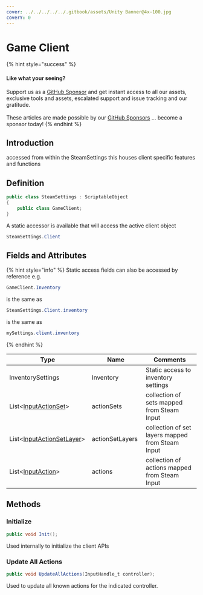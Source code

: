 ```yaml
---
cover: ../../../../../.gitbook/assets/Unity Banner@4x-100.jpg
coverY: 0
---
```


# Game Client

{% hint style="success" %}
#### Like what your seeing?

Support us as a [GitHub Sponsor](../../../../../become-a-sponsor/) and get instant access to all our assets, exclusive tools and assets, escalated support and issue tracking and our gratitude.\
\
These articles are made possible by our [GitHub Sponsors](../../../../../become-a-sponsor/) ... become a sponsor today!
{% endhint %}

## Introduction

accessed from within the SteamSettings this houses client specific features and functions

## Definition

```csharp
public class SteamSettings : ScriptableObject
{
    public class GameClient;
}
```

A static accessor is available that will access the active client object

```csharp
SteamSettings.Client
```

## Fields and Attributes

{% hint style="info" %}
Static access fields can also be accessed by reference e.g.

```csharp
GameClient.Inventory
```

is the same as

```csharp
SteamSettings.Client.inventory
```

is the same as

```csharp
mySettings.client.inventory
```
{% endhint %}

<table><thead><tr><th width="210.30334048495172">Type</th><th width="150">Name</th><th width="304.9982296920071">Comments</th></tr></thead><tbody><tr><td>InventorySettings</td><td>Inventory</td><td>Static access to inventory settings</td></tr><tr><td>List&#x3C;<a href="../../input-action-set.md">InputActionSet</a>></td><td>actionSets</td><td>collection of sets mapped from Steam Input</td></tr><tr><td>List&#x3C;<a href="../../input-action-set-layer.md">InputActionSetLayer</a>></td><td>actionSetLayers</td><td>collection of set layers mapped from Steam Input</td></tr><tr><td>List&#x3C;<a href="../../input-action.md">InputAction</a>></td><td>actions</td><td>collection of actions mapped from Steam Input</td></tr></tbody></table>

## Methods

### Initialize

```csharp
public void Init();
```

Used internally to initialize the client APIs

### Update All Actions

```csharp
public void UpdateAllActions(InputHandle_t controller);
```

Used to update all known actions for the indicated controller.
